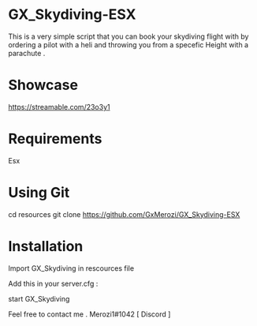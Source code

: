 # GX_Skydiving-ESX


This is a very simple script that you can book your skydiving flight with by ordering a pilot with a heli and throwing you from a specefic Height with a parachute . 

# Showcase
https://streamable.com/23o3y1

# Requirements
 Esx 

# Using Git
cd resources
git clone https://github.com/GxMerozi/GX_Skydiving-ESX


# Installation
Import GX_Skydiving in rescources file 

Add this in your server.cfg :

start GX_Skydiving


Feel free to contact me .
Merozi1#1042 [ Discord ]
